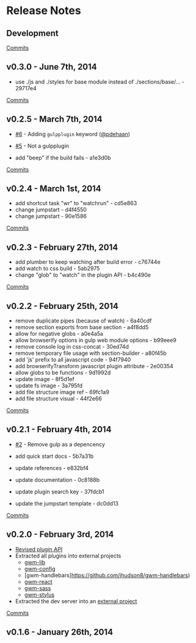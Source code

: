 # Release Notes

## Development

[Commits](https://github.com/jhudson8/gulp-web-modules/compare/v0.3.0...master)

## v0.3.0 - June 7th, 2014
- use ./js and ./styles for base module instead of ./sections/base/... - 29717e4

[Commits](https://github.com/jhudson8/gulp-web-modules/compare/v0.2.5...v0.3.0)

## v0.2.5 - March 7th, 2014

- [#6](https://github.com/jhudson8/gulp-web-modules/pull/6) - Adding `gulpplugin` keyword ([@pdehaan](https://api.github.com/users/pdehaan))
- [#5](https://github.com/jhudson8/gulp-web-modules/issues/5) - Not a gulpplugin

- add "beep" if the build fails - a1e3d0b

[Commits](https://github.com/jhudson8/gulp-web-modules/compare/v0.2.4...v0.2.5)

## v0.2.4 - March 1st, 2014

- add shortcut task "wr" to "watchrun" - cd5e863
- change jumpstart - d4f4550
- change jumpstart - 90e1586

[Commits](https://github.com/jhudson8/gulp-web-modules/compare/v0.2.3...v0.2.4)

## v0.2.3 - February 27th, 2014

- add plumber to keep watching after build error - c76744e
- add watch to css build - 5ab2975
- change "glob" to "watch" in the plugin API - b4c490e

[Commits](https://github.com/jhudson8/gulp-web-modules/compare/v0.2.2...v0.2.3)

## v0.2.2 - February 25th, 2014

- remove duplicate pipes (because of watch) - 6a40cdf
- remove section exports from base section - a4f8dd5
- allow for negative globs - a0e4a5a
- allow browserify options in gulp web module options - b99eee9
- remove console log in css-concat - 30ed74d
- remove temporary file usage with section-builder - a80f45b
- add 'js' prefix to all javascript code - 94f7940
- add browserifyTransform javascript plugin attribute - 2e00354
- allow globs to be functions - 9d1992d
- update image - 8f5d1ef
- update fs image - 3a795fd
- add file structure image ref - 69fc1a9
- add file structure visual - 44f2e66

[Commits](https://github.com/jhudson8/gulp-web-modules/compare/v0.2.1...v0.2.2)

## v0.2.1 - February 4th, 2014

- [#2](https://github.com/jhudson8/gulp-web-modules/issues/2) - Remove gulp as a depencency

- add quick start docs - 5b7a31b
- update references - e832bf4
- update documentation - 0c8188b
- update plugin search key - 37fdcb1
- update the jumpstart template - dc0dd13

[Commits](https://github.com/jhudson8/gulp-web-modules/compare/v0.2.0...v0.2.1)

## v0.2.0 - February 3rd, 2014

- [Revised plugin API](https://github.com/jhudson8/gulp-web-modules/blob/master/docs/plugin-api.md)
- Extracted all plugins into external projects
  - [gwm-lib](https://github.com/jhudson8/gwm-lib)
  - [gwm-config](https://github.com/jhudson8/gwm-config)
  - [gwm-handlebars]https://github.com/jhudson8/gwm-handlebars)
  - [gwm-react](https://github.com/jhudson8/gwm-react)
  - [gwm-sass](https://github.com/jhudson8/gwm-sass)
  - [gwm-stylus](https://github.com/jhudson8/gwm-stylus)
- Extracted the dev server into an [external project](https://github.com/jhudson8/gwm-dev-server)

[Commits](https://github.com/jhudson8/gulp-web-modules/compare/v0.1.6...v0.2.0)

## v0.1.6 - January 26th, 2014
